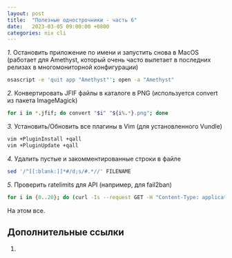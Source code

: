 ```yaml
---
layout: post
title:  "Полезные однострочники - часть 6"
date:   2023-03-05 09:00:00 +0800
categories: nix cli
---
```


*1*. Остановить приложение по имени и запустить снова в MacOS (работает для Amethyst, который очень часто вылетает в последних релизах в многомониторной конфигурации)

```sh
osascript -e 'quit app "Amethyst"'; open -a "Amethyst"
```

*2*. Конвертировать JFIF файлы в каталоге в PNG (используется convert из пакета ImageMagick)

```sh
for i in *.jfif; do convert "$i" "${i%.*}.png"; done
```

*3.* Установить/Обновить все плагины в Vim (для установленного Vundle)

```sh
vim +PluginInstall +qall
vim +PluginUpdate +qall
```

*4.* Удалить пустые и закомментированные строки в файле

```sh
sed '/^[[:blank:]]*#/d;s/#.*//' FILENAME
```

*5.* Проверить ratelimits для API (например, для fail2ban)

```sh
for i in {0..20}; do (curl -Is --request GET -H "Content-Type: application/json" "API_URL"  | head -n1 >> check_rate_limit.log &) 2>/dev/null; done
```

На этом все.

## Дополнительные ссылки

1. []()
